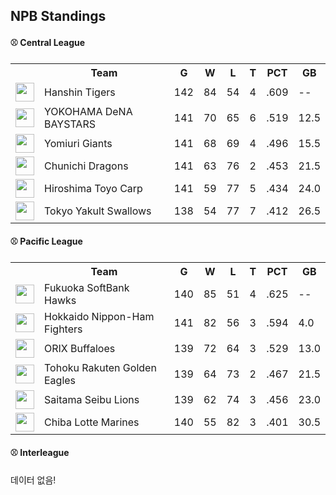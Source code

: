 ## NPB Standings

#### ⚾ Central League

<table>
<tr><th></th><th>Team</th><th>G</th><th>W</th><th>L</th><th>T</th><th>PCT</th><th>GB</th></tr>
<tr>
    <td><img src='https://npb.jp/bis/images/pet2025_t_1.gif' width='30'></td>
    <td>Hanshin
Tigers</td>
    <td>142</td>
    <td>84</td>
    <td>54</td>
    <td>4</td>
    <td>.609</td>
    <td>--</td>
</tr>
<tr>
    <td><img src='https://npb.jp/bis/images/pet2025_db_1.gif' width='30'></td>
    <td>YOKOHAMA DeNA
BAYSTARS</td>
    <td>141</td>
    <td>70</td>
    <td>65</td>
    <td>6</td>
    <td>.519</td>
    <td>12.5</td>
</tr>
<tr>
    <td><img src='https://npb.jp/bis/images/pet2025_g_1.gif' width='30'></td>
    <td>Yomiuri
Giants</td>
    <td>141</td>
    <td>68</td>
    <td>69</td>
    <td>4</td>
    <td>.496</td>
    <td>15.5</td>
</tr>
<tr>
    <td><img src='https://npb.jp/bis/images/pet2025_d_1.gif' width='30'></td>
    <td>Chunichi
Dragons</td>
    <td>141</td>
    <td>63</td>
    <td>76</td>
    <td>2</td>
    <td>.453</td>
    <td>21.5</td>
</tr>
<tr>
    <td><img src='https://npb.jp/bis/images/pet2025_c_1.gif' width='30'></td>
    <td>Hiroshima Toyo
Carp</td>
    <td>141</td>
    <td>59</td>
    <td>77</td>
    <td>5</td>
    <td>.434</td>
    <td>24.0</td>
</tr>
<tr>
    <td><img src='https://npb.jp/bis/images/pet2025_s_1.gif' width='30'></td>
    <td>Tokyo Yakult
Swallows</td>
    <td>138</td>
    <td>54</td>
    <td>77</td>
    <td>7</td>
    <td>.412</td>
    <td>26.5</td>
</tr>
</table>

#### ⚾ Pacific League

<table>
<tr><th></th><th>Team</th><th>G</th><th>W</th><th>L</th><th>T</th><th>PCT</th><th>GB</th></tr>
<tr>
    <td><img src='https://npb.jp/bis/images/pet2025_h_1.gif' width='30'></td>
    <td>Fukuoka SoftBank
Hawks</td>
    <td>140</td>
    <td>85</td>
    <td>51</td>
    <td>4</td>
    <td>.625</td>
    <td>--</td>
</tr>
<tr>
    <td><img src='' width='30'></td>
    <td>Hokkaido Nippon-Ham
Fighters</td>
    <td>141</td>
    <td>82</td>
    <td>56</td>
    <td>3</td>
    <td>.594</td>
    <td>4.0</td>
</tr>
<tr>
    <td><img src='' width='30'></td>
    <td>ORIX
Buffaloes</td>
    <td>139</td>
    <td>72</td>
    <td>64</td>
    <td>3</td>
    <td>.529</td>
    <td>13.0</td>
</tr>
<tr>
    <td><img src='https://npb.jp/bis/images/pet2025_e_1.gif' width='30'></td>
    <td>Tohoku Rakuten
Golden Eagles</td>
    <td>139</td>
    <td>64</td>
    <td>73</td>
    <td>2</td>
    <td>.467</td>
    <td>21.5</td>
</tr>
<tr>
    <td><img src='https://npb.jp/bis/images/pet2025_l_1.gif' width='30'></td>
    <td>Saitama Seibu
Lions</td>
    <td>139</td>
    <td>62</td>
    <td>74</td>
    <td>3</td>
    <td>.456</td>
    <td>23.0</td>
</tr>
<tr>
    <td><img src='https://npb.jp/bis/images/pet2025_m_1.gif' width='30'></td>
    <td>Chiba Lotte
Marines</td>
    <td>140</td>
    <td>55</td>
    <td>82</td>
    <td>3</td>
    <td>.401</td>
    <td>30.5</td>
</tr>
</table>

#### ⚾ Interleague

데이터 없음!

